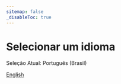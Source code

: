 ```yaml
---
sitemap: false
_disableToc: true
---
```


# Selecionar um idioma

Seleção Atual: Português (Brasil)

[English](../)